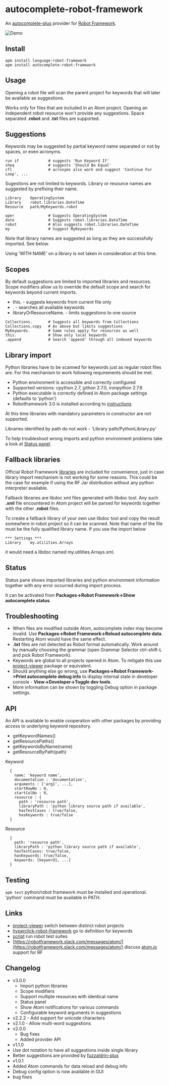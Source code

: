 autocomplete-robot-framework
==========
An [autocomplete-plus](https://github.com/atom/autocomplete-plus) provider for [Robot Framework](http://robotframework.org/).

![Demo](https://raw.githubusercontent.com/gliviu/autocomplete-robot-framework/master/anim.gif)


## Install
```shell
apm install language-robot-framework
apm install autocomplete-robot-framework
```

## Usage
Opening a robot file will scan the parent project for keywords that will later be available as suggestions.

Works only for files that are included in an Atom project. Opening an independent robot resource won't provide any suggestions. Space separated **.robot** and **.txt** files are supported.

## Suggestions
Keywords may be suggested by partial keyword name separated or not by spaces, or even acronyms.

```text
run if             # suggests 'Run Keyword If'
sheq               # suggests 'Should Be Equal'
cfl                # acronyms also work and suggest 'Continue For Loop', ...
```
Sugestions are not limited to keywords. Library or resource names are suggested by prefixing their name.

```text
Library    OperatingSystem
Library    robot.libraries.DateTime
Resource   path/MyKeywords.robot

oper               # Suggests OperatingSystem
date               # Suggests robot.libraries.DateTime
robot              # Also suggests robot.libraries.DateTime
my                 # Suggest MyKeywords
```

Note that library names are suggested as long as they are successfully imported. See below.

Using 'WITH NAME' on a library is not taken in consideration at this time.

## Scopes
By default suggestions are limited to imported libraries and resources.
Scope modifiers allow us to override the default scope and search for keywords beyond current imports.
* this. -  suggests keywords from current file only
* . -  searches all  available keywords
* libraryOrResourceName. - limits suggestions to one source

```text
Collections.       # Suggests all keywords from Collections
Collections.copy   # As above but limits suggestions
MyKeywords.        # Same rules apply for resources as well
this.              # Show only local keywords
.append            # Search 'append' through all indexed keywords
```

## Library import
Python libraries have to be scanned for keywords just as regular robot files are.
For this mechanism to work following requirements should be met.
* Python environment is accessible and correctly configured
* Supported versions: cpython 2.7, jython 2.7.0, ironpython 2.7.6
* Python executable is correctly defined in Atom package settings (defaults to 'python')
* Robotframework 3.0 is installed according to [instructions](https://github.com/robotframework/robotframework/blob/master/INSTALL.rst)

At this time libraries with mandatory parameters in constructor are not supported.

Libraries identified by path do not work - 'Library    path/PythonLibrary.py'

To help troubleshoot wrong imports and python environment problems take a look at [Status panel](#status).

## Fallback libraries
Official Robot Framework [libraries](http://robotframework.org/#libraries) are included for convenience, just in case library import mechanism is not working for some reasons. This could be the case for example if using the RF Jar distribution without any python interpreter available.

Fallback libraries are libdoc xml files generated with libdoc tool. Any such **.xml** file encountered in Atom project will be parsed for keywords together with the other **.robot** files.

To create a fallback library of your own use libdoc tool and copy the result somewhere in robot project so it can be scanned. Note that name of the file must be the fully qualified library name.
If you use the import below

    *** Settings ***
    Library    my.utilities.Arrays

it would need a libdoc named my.utilities.Arrays.xml.

## Status
Status pane shows imported libraries and python environment information together with any error occurred during import process.

It can be activated from **Packages->Robot Framework->Show autocomplete status**.

## Troubleshooting
*  When files are modified outside Atom, autocomplete index may become invalid. Use **Packages->Robot Framework->Reload autocomplete data**. Restarting Atom would have the same effect.
*  **.txt** files are not detected as Robot format automatically. Work around by manually choosing the grammar (open Grammar Selector ctrl-shift-L and pick Robot Framework).
*  Keywords are global to all projects opened in Atom. To mitigate this use [project-viewer](https://atom.io/packages/project-viewer) package or equivalent.
*  Should anything else go wrong, use **Packages->Robot Framework->Print autocomplete debug info** to display internal state in developer console  - **View->Developer->Toggle dev tools**.
*  More information can be shown by toggling Debug option in package settings.

## API
An API is available to enable cooperation with other packages by providing access to underlying keyword repository.
* getKeywordNames()
* getResourcePaths()
* getKeywordsByName(name)
* getResourceByPath(path)

Keyword
```
  {
    name: 'keyword name',
    documentation : 'documentation',
    arguments : ['arg1', ...],
    startRowNo : 0,
    startColNo : 0,
    resource : {
      path : 'resource path',
      libraryPath : 'python library source path if available',
      hasTestCases : true/false,
      hasKeywords : true/false
  }
```

Resource
```
  {
    path: 'resource path',
    libraryPath : 'python library source path if available',
    hasTestCases: true/false,
    hasKeywords: true/false,
    keywords: [keyword1, ...]
  }
```
## Testing
```apm test```
python/robot framework must be installed and operational. 'python' command must be available in PATH.

## Links
* [project-viewer](https://atom.io/packages/project-viewer) switch between distinct robot projects
* [hyperclick-robot-framework](https://atom.io/packages/hyperclick-robot-framework) go to definition for keywords
* [script](https://atom.io/packages/script) run robot test suites
* [https://robotframework.slack.com/messages/atom/](https://robotframework.slack.com/messages/atom/) discuss [atom.io](https://atom.io/) support for RF

## Changelog
* v3.0.0
    * Import python libraries
    * Scope modifiers
    * Support multiple resources with identical name
    * Status panel
    * Show Atom notifications for various commands
    * Configurable keyword arguments in suggestions
* v2.2.2 - Add support for unicode characters
* v2.1.0 - Allow multi-word suggestions
* v2.0.0
	* Bug fixes
	* Added provider API
*  v1.1.0
  *  Use dot notation to have all suggestions inside single library
  *  Better suggestions are provided by [fuzzaldrin-plus](https://www.npmjs.com/package/fuzzaldrin-plus)
*  v1.0.1
  *  Added Atom commands for data reload and debug info
  *  Debug config option is now available in GUI
  * bug fixes

